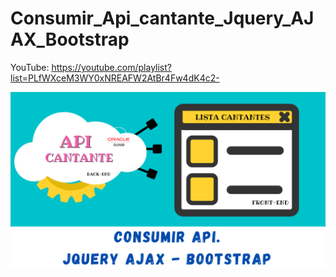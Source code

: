 # Consumir_Api_cantante_Jquery_AJAX_Bootstrap

YouTube: https://youtube.com/playlist?list=PLfWXceM3WY0xNREAFW2AtBr4Fw4dK4c2-


![Miniatura](/Miniatura.png)
